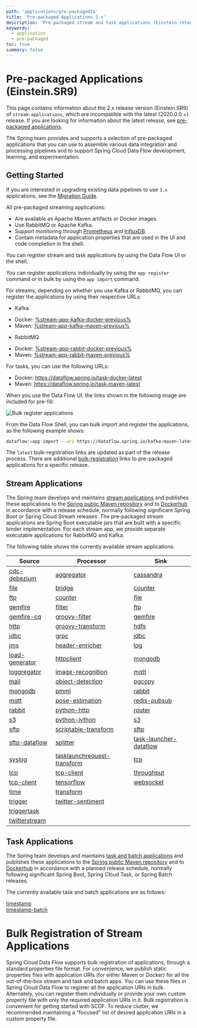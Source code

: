 ```yaml
---
path: 'applications/pre-packaged2x'
title: 'Pre-packaged Applications 2.x'
description: 'Pre-packaged stream and task applications (Einstein release)'
keywords:
  - application
  - pre-packaged
toc: true
summary: false
---
```


# Pre-packaged Applications (Einstein.SR9)

<!--TIP-->

This page contains information about the 2.x release version (Einstein.SR9) of `stream-applications`, which are incompatible with the latest (2020.0.0 +) release. If you are looking for information about the latest release, see [pre-packaged applications](%currentPath%/applications/pre-packaged/).

<!--END_TIP-->

The Spring team provides and supports a selection of pre-packaged applications that you can use to assemble various data integration and processing pipelines and to support Spring Cloud Data Flow development, learning, and experimentation.

## Getting Started

<!--TIP-->

If you are interested in upgrading existing data pipelines to use `3.x` applications, see the [Migration Guide](%currentPath%/applications/migration).

<!--END_TIP-->

All pre-packaged streaming applications:

- Are available as Apache Maven artifacts or Docker images.
- Use RabbitMQ or Apache Kafka.
- Support monitoring through [Prometheus](https://prometheus.io/) and [InfluxDB](https://www.influxdata.com/).
- Contain metadata for application properties that are used in the UI and code completion in the shell.

You can register stream and task applications by using the Data Flow UI or the shell.

You can register applications individually by using the `app register` command or in bulk by using the `app import` command.

For streams, depending on whether you use Kafka or RabbitMQ, you can register the applications by using their respective URLs:

- Kafka

* Docker: [%stream-app-kafka-docker-previous%]()
* Maven: [%stream-app-kafka-maven-previous%]()

- RabbitMQ

* Docker: [%stream-app-rabbit-docker-previous%]()
* Maven: [%stream-app-rabbit-maven-previous%]()

For tasks, you can use the following URLs:

- Docker: https://dataflow.spring.io/task-docker-latest
- Maven: https://dataflow.spring.io/task-maven-latest

When you use the Data Flow UI, the links shown in the following image are included for pre-fill:

![Bulk register applications](images/bulk-registration.png)

From the Data Flow Shell, you can bulk import and register the applications, as the following example shows:

```bash
dataflow:>app import --uri https://dataflow.spring.io/kafka-maven-latest
```

<!--TIP-->

The `latest` bulk-registration links are updated as part of the release process. There are additional [bulk-registration](#bulk-registration-of-stream-applications) links to pre-packaged applications for a specific release.

<!--END_TIP-->

## Stream Applications

The Spring team develops and maintains [stream applications](https://cloud.spring.io/spring-cloud-stream-app-starters/) and publishes these applications to the [Spring public Maven repository](https://repo.spring.io/release/org/springframework/cloud/stream/app/) and to [Dockerhub](https://hub.docker.com/u/springcloudstream) in accordance with a release schedule, normally following significant Spring Boot or Spring Cloud Stream releases.
The pre-packaged stream applications are Spring Boot executable jars that are built with a specific binder implementation.
For each stream app, we provide separate executable applications for RabbitMQ and Kafka.

The following table shows the currently available stream applications:

| Source                                                                                            | Processor                                                                                                                      | Sink                                                                                                            |
| ------------------------------------------------------------------------------------------------- | ------------------------------------------------------------------------------------------------------------------------------ | --------------------------------------------------------------------------------------------------------------- |
| [cdc-debezium](%stream-applications-doc-2x%/#spring-cloud-stream-modules-cdc-debezium-source)     | [aggregator](%stream-applications-doc-2x%/#spring-cloud-stream-modules-aggregator-processor)                                   | [cassandra](%stream-applications-doc-2x%/#spring-cloud-stream-modules-cassandra-sink)                           |
| [file](%stream-applications-doc-2x%/#spring-cloud-stream-modules-file-source)                     | [bridge](%stream-applications-doc-2x%/#spring-cloud-stream-modules-bridge-processor)                                           | [counter](%stream-applications-doc-2x%/#spring-cloud-stream-modules-counter-sink)                               |
| [ftp](%stream-applications-doc-2x%/#spring-cloud-stream-modules-ftp-source)                       | [counter](%stream-applications-doc-2x%/#spring-cloud-stream-modules-counter-processor)                                         | [file](%stream-applications-doc-2x%/#spring-cloud-stream-modules-file-sink)                                     |
| [gemfire](%stream-applications-doc-2x%/#spring-cloud-stream-modules-gemfire-source)               | [filter](%stream-applications-doc-2x%/#spring-cloud-stream-modules-filter-processor)                                           | [ftp](%stream-applications-doc-2x%/#spring-cloud-stream-modules-ftp-sink)                                       |
| [gemfire-cq](%stream-applications-doc-2x%/#spring-cloud-stream-modules-gemfire-cq-source)         | [groovy-filter](%stream-applications-doc-2x%/#spring-cloud-stream-modules-groovy-filter-processor)                             | [gemfire](%stream-applications-doc-2x%/#spring-cloud-stream-modules-gemfire-sink)                               |
| [http](%stream-applications-doc-2x%/#spring-cloud-stream-modules-http-source)                     | [groovy-transform](%stream-applications-doc-2x%/#spring-cloud-stream-modules-groovy-transform-processor)                       | [hdfs](%stream-applications-doc-2x%/#spring-cloud-stream-modules-hdfs-sink)                                     |
| [jdbc](%stream-applications-doc-2x%/#spring-cloud-stream-modules-jdbc-source)                     | [grpc](%stream-applications-doc-2x%/#spring-cloud-stream-modules-grpc-processor)                                               | [jdbc](%stream-applications-doc-2x%/#spring-cloud-stream-modules-jdbc-sink)                                     |
| [jms](%stream-applications-doc-2x%/#spring-cloud-stream-modules-jms-source)                       | [header-enricher](%stream-applications-doc-2x%/#spring-cloud-stream-modules-header-enricher-processor)                         | [log](%stream-applications-doc-2x%/#spring-cloud-stream-modules-log-sink)                                       |
| [load-generator](%stream-applications-doc-2x%/#spring-cloud-stream-modules-load-generator-source) | [httpclient](%stream-applications-doc-2x%/#spring-cloud-stream-modules-httpclient-processor)                                   | [mongodb](%stream-applications-doc-2x%/#spring-cloud-stream-modules-mongodb-sink)                               |
| [loggregator](%stream-applications-doc-2x%/#spring-cloud-stream-modules-loggregator-source)       | [image-recognition](%stream-applications-doc-2x%/#spring-cloud-stream-modules-image-recognition-processor)                     | [mqtt](%stream-applications-doc-2x%/#spring-cloud-stream-modules-mqtt-sink)                                     |
| [mail](%stream-applications-doc-2x%/#spring-cloud-stream-modules-mail-source)                     | [object-detection](%stream-applications-doc-2x%/#spring-cloud-stream-modules-object-detection-processor)                       | [pgcopy](%stream-applications-doc-2x%/#spring-cloud-stream-modules-pgcopy-sink)                                 |
| [mongodb](%stream-applications-doc-2x%/#spring-cloud-stream-modules-mongodb-source)               | [pmml](%stream-applications-doc-2x%/#spring-cloud-stream-modules-pmml-processor)                                               | [rabbit](%stream-applications-doc-2x%/#spring-cloud-stream-modules-rabbit-sink)                                 |
| [mqtt](%stream-applications-doc-2x%/#spring-cloud-stream-modules-mqtt-source)                     | [pose-estimation](%stream-applications-doc-2x%/#spring-cloud-stream-modules-pose-estimation-processor)                         | [redis-pubsub](%stream-applications-doc-2x%/#spring-cloud-stream-modules-redis-pubsub-sink)                     |
| [rabbit](%stream-applications-doc-2x%/#spring-cloud-stream-modules-rabbit-source)                 | [python-http](%stream-applications-doc-2x%/#spring-cloud-stream-modules-python-http-processor)                                 | [router](%stream-applications-doc-2x%/#spring-cloud-stream-modules-router-sink)                                 |
| [s3](%stream-applications-doc-2x%/#spring-cloud-stream-modules-s3-source)                         | [python-jython](%stream-applications-doc-2x%/#spring-cloud-stream-modules-python-jython-processor)                             | [s3](%stream-applications-doc-2x%/#spring-cloud-stream-modules-s3-sink)                                         |
| [sftp](%stream-applications-doc-2x%/#spring-cloud-stream-modules-sftp-source)                     | [scriptable-transform](%stream-applications-doc-2x%/#spring-cloud-stream-modules-scriptable-transform-processor)               | [sftp](%stream-applications-doc-2x%/#spring-cloud-stream-modules-sftp-sink)                                     |
| [sftp-dataflow](%stream-applications-doc-2x%/#spring-cloud-stream-modules-sftp-dataflow-source)   | [splitter](%stream-applications-doc-2x%/#spring-cloud-stream-modules-splitter-processor)                                       | [task-launcher-dataflow](%stream-applications-doc-2x%/#spring-cloud-stream-modules-task-launcher-dataflow-sink) |
| [syslog](%stream-applications-doc-2x%/#spring-cloud-stream-modules-syslog-source)                 | [tasklaunchrequest-transform](%stream-applications-doc-2x%/#spring-cloud-stream-modules-tasklaunchrequest-transform-processor) | [tcp](%stream-applications-doc-2x%/#spring-cloud-stream-modules-tcp-sink)                                       |
| [tcp](%stream-applications-doc-2x%/#spring-cloud-stream-modules-tcp-source)                       | [tcp-client](%stream-applications-doc-2x%/#spring-cloud-stream-modules-tcp-client-processor)                                   | [throughput](%stream-applications-doc-2x%/#spring-cloud-stream-modules-throughput-sink)                         |
| [tcp-client](%stream-applications-doc-2x%/#spring-cloud-stream-modules-tcp-client-source)         | [tensorflow](%stream-applications-doc-2x%/#spring-cloud-stream-modules-tensorflow-processor)                                   | [websocket](%stream-applications-doc-2x%/#spring-cloud-stream-modules-websocket-sink)                           |
| [time](%stream-applications-doc-2x%/#spring-cloud-stream-modules-time-source)                     | [transform](%stream-applications-doc-2x%/#spring-cloud-stream-modules-transform-processor)                                     |                                                                                                                 |
| [trigger](%stream-applications-doc-2x%/#spring-cloud-stream-modules-trigger-source)               | [twitter-sentiment](%stream-applications-doc-2x%/#spring-cloud-stream-modules-twitter-sentiment-processor)                     |                                                                                                                 |
| [triggertask](%stream-applications-doc-2x%/#spring-cloud-stream-modules-triggertask-source)       |                                                                                                                                |                                                                                                                 |
| [twitterstream](%stream-applications-doc-2x%/#spring-cloud-stream-modules-twitterstream-source)   |                                                                                                                                |                                                                                                                 |

## Task Applications

The Spring team develops and maintains [task and batch applications](https://cloud.spring.io/spring-cloud-task-app-starters/) and publishes these applications to the [Spring public Maven repository](https://repo.spring.io/release/org/springframework/cloud/task/app/) and to [Dockerhub](https://hub.docker.com/u/springcloudtask) in accordance with a planned release schedule, normally following significant Spring Boot, Spring Cloud Task, or Spring Batch releases.

The currently available task and batch applications are as follows:

[timestamp](%task-applications-doc%/#spring-cloud-task-modules-tasks)<br/>
[timestamp-batch](%task-applications-doc%/#_timestamp_batch_task)

# Bulk Registration of Stream Applications

Spring Cloud Data Flow supports bulk registration of applications, through a standard properties file format.
For convenience, we publish static properties files with application URIs (for either Maven or Docker) for all the out-of-the-box stream and task and batch apps.
You can use these files in Spring Cloud Data Flow to register all the application URIs in bulk.
Alternately, you can register them individually or provide your own custom property file with only the required application URIs in it.
Bulk registration is convenient for getting started with SCDF.
To reduce clutter, we recommended maintaining a "focused" list of desired application URIs in a custom property file.
